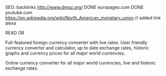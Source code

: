 SEO:
backlinks
http://www.dmoz.org/     DONE
europages.com            DONE
youtube.com              
https://en.wikipedia.org/wiki/North_American_monetary_union // added link
alexa

READ OR 

Full-featured foreign currency converter with live rates. 
User friendly currency converter and calculator, up to date exchange rates, historic graphs and currency prices for all major world currencies.

Online currency converter for all major world currencies, live and historic exchange rates.


<link href="http://fonts.googleapis.com/css?family=Montserrat:400,700" rel="stylesheet" type="text/css">
<link href="http://fonts.googleapis.com/css?family=Open+Sans:300,400italic,700italic,400,700" rel="stylesheet" type="text/css">

<script>
  (function(i,s,o,g,r,a,m){i['GoogleAnalyticsObject']=r;i[r]=i[r]||function(){
  (i[r].q=i[r].q||[]).push(arguments)},i[r].l=1*new Date();a=s.createElement(o),
  m=s.getElementsByTagName(o)[0];a.async=1;a.src=g;m.parentNode.insertBefore(a,m)
  })(window,document,'script','//www.google-analytics.com/analytics.js','ga');
  ga('create', 'UA-59121803-1', 'auto');ga('send', 'pageview');
</script>



<script async src="//pagead2.googlesyndication.com/pagead/js/adsbygoogle.js"></script>
<!-- Mobile Ad 320 100 -->
<ins class="adsbygoogle"
     style="display:inline-block;width:320px;height:100px"
     data-ad-client="ca-pub-8689799054016335"
     data-ad-slot="6522146954"></ins>
<script>
(adsbygoogle = window.adsbygoogle || []).push({});
</script>